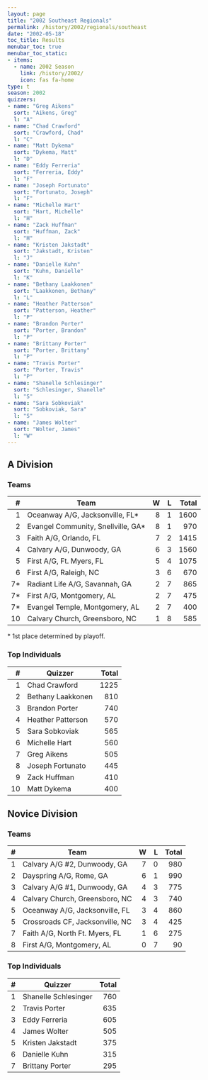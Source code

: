 ```yaml
---
layout: page
title: "2002 Southeast Regionals"
permalink: /history/2002/regionals/southeast
date: "2002-05-18"
toc_title: Results
menubar_toc: true
menubar_toc_static:
- items:
  - name: 2002 Season
    link: /history/2002/
    icon: fas fa-home
type: t
season: 2002
quizzers:
- name: "Greg Aikens"
  sort: "Aikens, Greg"
  l: "A"
- name: "Chad Crawford"
  sort: "Crawford, Chad"
  l: "C"
- name: "Matt Dykema"
  sort: "Dykema, Matt"
  l: "D"
- name: "Eddy Ferreria"
  sort: "Ferreria, Eddy"
  l: "F"
- name: "Joseph Fortunato"
  sort: "Fortunato, Joseph"
  l: "F"
- name: "Michelle Hart"
  sort: "Hart, Michelle"
  l: "H"
- name: "Zack Huffman"
  sort: "Huffman, Zack"
  l: "H"
- name: "Kristen Jakstadt"
  sort: "Jakstadt, Kristen"
  l: "J"
- name: "Danielle Kuhn"
  sort: "Kuhn, Danielle"
  l: "K"
- name: "Bethany Laakkonen"
  sort: "Laakkonen, Bethany"
  l: "L"
- name: "Heather Patterson"
  sort: "Patterson, Heather"
  l: "P"
- name: "Brandon Porter"
  sort: "Porter, Brandon"
  l: "P"
- name: "Brittany Porter"
  sort: "Porter, Brittany"
  l: "P"
- name: "Travis Porter"
  sort: "Porter, Travis"
  l: "P"
- name: "Shanelle Schlesinger"
  sort: "Schlesinger, Shanelle"
  l: "S"
- name: "Sara Sobkoviak"
  sort: "Sobkoviak, Sara"
  l: "S"
- name: "James Wolter"
  sort: "Wolter, James"
  l: "W"
---
```


## A Division

### Teams

|    # | Team                               |    W |    L | Total |
| ---: | ---------------------------------- | ---: | ---: | ----: |
|    1 | Oceanway A/G, Jacksonville, FL*    |    8 |    1 |  1600 |
|    2 | Evangel Community, Snellville, GA* |    8 |    1 |   970 |
|    3 | Faith A/G, Orlando, FL             |    7 |    2 |  1415 |
|    4 | Calvary A/G, Dunwoody, GA          |    6 |    3 |  1560 |
|    5 | First A/G, Ft. Myers, FL           |    5 |    4 |  1075 |
|    6 | First A/G, Raleigh, NC             |    3 |    6 |   670 |
|   7* | Radiant Life A/G, Savannah, GA     |    2 |    7 |   865 |
|   7* | First A/G, Montgomery, AL          |    2 |    7 |   475 |
|   7* | Evangel Temple, Montgomery, AL     |    2 |    7 |   400 |
|   10 | Calvary Church, Greensboro, NC     |    1 |    8 |   585 |

\* 1st place determined by playoff.

### Top Individuals

|    # | Quizzer           | Total |
| ---: | ----------------- | ----: |
|    1 | Chad Crawford     |  1225 |
|    2 | Bethany Laakkonen |   810 |
|    3 | Brandon Porter    |   740 |
|    4 | Heather Patterson |   570 |
|    5 | Sara Sobkoviak    |   565 |
|    6 | Michelle Hart     |   560 |
|    7 | Greg Aikens       |   505 |
|    8 | Joseph Fortunato  |   445 |
|    9 | Zack Huffman      |   410 |
|   10 | Matt Dykema       |   400 |

## Novice Division

### Teams

|    # | Team                            |    W |    L | Total |
| ---: | ------------------------------- | ---: | ---: | ----: |
|    1 | Calvary A/G #2, Dunwoody, GA    |    7 |    0 |   980 |
|    2 | Dayspring A/G, Rome, GA         |    6 |    1 |   990 |
|    3 | Calvary A/G #1, Dunwoody, GA    |    4 |    3 |   775 |
|    4 | Calvary Church, Greensboro, NC  |    4 |    3 |   740 |
|    5 | Oceanway A/G, Jacksonville, FL  |    3 |    4 |   860 |
|    5 | Crossroads CF, Jacksonville, NC |    3 |    4 |   425 |
|    7 | Faith A/G, North Ft. Myers, FL  |    1 |    6 |   275 |
|    8 | First A/G, Montgomery, AL       |    0 |    7 |    90 |

### Top Individuals

|    # | Quizzer              | Total |
| ---: | -------------------- | ----: |
|    1 | Shanelle Schlesinger |   760 |
|    2 | Travis Porter        |   635 |
|    3 | Eddy Ferreria        |   605 |
|    4 | James Wolter         |   505 |
|    5 | Kristen Jakstadt     |   375 |
|    6 | Danielle Kuhn        |   315 |
|    7 | Brittany Porter      |   295 |